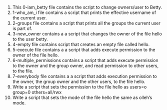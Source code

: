 1. This 0-iam_betty file contains the script to change owners/user to Betty.
2. 1-who_am_i file contains a script that prints the effective username of the current user.
3. 2-groups file contains a script that prints all the groups the current user is part of.
4. 3-new_owner contains a a script that changes the owner of the file hello to the user betty.
5. 4-empty file contains script that creates an empty file called hello.
6. 5-execute file contains a a script that adds execute permission to the owner of the file hello.
7. 6-multiple_permissions contains a script that adds execute permission to the owner and the group owner, and read permission to other users, to the file.
8. 7-everybody file contains a a script that adds execution permission to the owner, the group owner and the other users, to the file hello.
9. Write a script that sets the permission to the file hello as users=o group=0 others=all/rwx
10. Write a script that sets the mode of the file hello the same as olleh’s mode.
